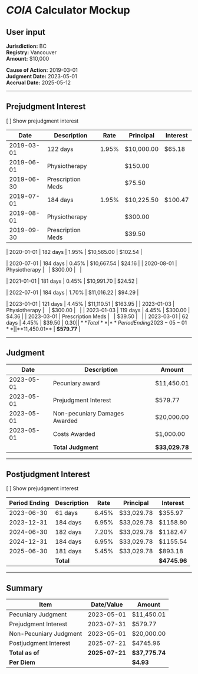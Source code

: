 # _COIA_ Calculator Mockup

## User input

**Jurisdiction:** BC  
**Registry:** Vancouver  
**Amount:** $10,000

**Cause of Action:** 2019-03-01  
**Judgment Date:** 2023-05-01  
**Accrual Date:** 2025-05-12

---

## Prejudgment Interest

\[ \] Show prejudgment interest

| Date | Description | Rate | Principal | Interest |
| --- | --- | --- | --- | --- |
| 2019-03-01 | 122 days | 1.95% | $10,000.00 | $65.18 |
| 2019-06-01 | Physiotherapy |   | $150.00 |   |
| 2019-06-30 | Prescription Meds |   | $75.50 |   |
| 2019-07-01 | 184 days | 1.95% | $10,225.50 | $100.47 |
| 2019-08-01 | Physiotherapy |   | $300.00 |   |
| 2019-09-30 | Prescription Meds |   | $39.50 |   |

| 2020-01-01 | 182 days | 1.95% | $10,565.00 | $102.54 |

| 2020-07-01 | 184 days | 0.45% | $10,667.54 | $24.16 |
| 2020-08-01 | Physiotherapy |   | $300.00 |   |

| 2021-01-01 | 181 days | 0.45% | $10,991.70 | $24.52 |

| 2022-07-01 | 184 days | 1.70% | $11,016.22 | $94.29 |

| 2023-01-01 | 121 days | 4.45% | $11,110.51 | $163.95 |
| 2023-01-03 | Physiotherapy |   | $300.00 |   |
| 2023-01-03 | 119 days | 4.45% | $300.00 | $4.36 |
| 2023-03-01 | Prescription Meds |   | $39.50 |   |
| 2023-03-01 | 62 days | 4.45% | $39.50 | $0.30 |
| **Total** | **Period Ending 2023-05-01** |   | **$11,450.01** | **$579.77** |

---

## Judgment

| Date | Description | Amount |
| --- | --- | --- |
| 2023-05-01 | Pecuniary award | $11,450.01 |
| 2023-05-01 | Prejudgment Interest | $579.77 |
| 2023-05-01 | Non-pecuniary Damages Awarded | $20,000.00 |
| 2023-05-01 | Costs Awarded | $1,000.00 |
|   | **Total Judgment** | **$33,029.78** |

---

## Postjudgment Interest

\[ \] Show prejudgment interest

| Period Ending | Description | Rate | Principal | Interest |
| --- | --- | --- | --- | --- |
| 2023-06-30 | 61 days | 6.45% | $33,029.78 | $355.97 |
| 2023-12-31 | 184 days | 6.95% | $33,029.78 | $1158.80 |
| 2024-06-30 | 182 days | 7.20% | $33,029.78 | $1182.47 |
| 2024-12-31 | 184 days | 6.95% | $33,029.78 | $1155.54 |
| 2025-06-30 | 181 days | 5.45% | $33,029.78 | $893.18 |
|   | **Total** |   |   | **$4745.96** |

---

## Summary

| Item | Date/Value | Amount |
| --- | --- | --- |
| Pecuniary Judgment | 2023-05-01 | $11,450.01 |
| Prejudgment Interest | 2023-07-31 | $579.77 |
| Non-Pecuniary Judgment | 2023-05-01 | $20,000.00 |
| Postjudgment Interest | 2025-07-21 | $4745.96 |
| **Total as of** | **2025-07-21** | **$37,775.74** |
| **Per Diem** |   | **$4.93** |